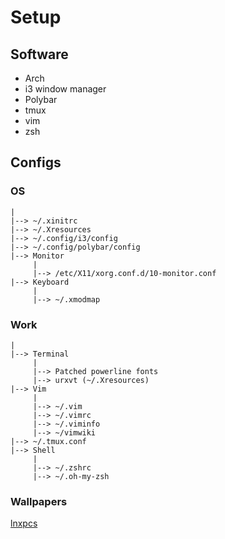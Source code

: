 # Setup

## Software
* Arch
* i3 window manager
* Polybar
* tmux
* vim
* zsh

## Configs
### OS
    |
    |--> ~/.xinitrc
    |--> ~/.Xresources
    |--> ~/.config/i3/config
    |--> ~/.config/polybar/config
    |--> Monitor
         |
         |--> /etc/X11/xorg.conf.d/10-monitor.conf
    |--> Keyboard
         |
         |--> ~/.xmodmap

### Work
    |
    |--> Terminal
         |
         |--> Patched powerline fonts
         |--> urxvt (~/.Xresources)
    |--> Vim
         |
         |--> ~/.vim
         |--> ~/.vimrc
         |--> ~/.viminfo
         |--> ~/vimwiki
    |--> ~/.tmux.conf
    |--> Shell
         |
         |--> ~/.zshrc
         |--> ~/.oh-my-zsh

### Wallpapers
[lnxpcs](https://github.com/anirudh-c/wallpapers "Linux Wallpapers")
